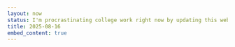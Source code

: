 ```yaml
---
layout: now
status: I'm procrastinating college work right now by updating this website. I'll get there.
title: 2025-08-16
embed_content: true
---
```

